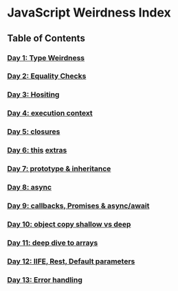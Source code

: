 # JavaScript Weirdness Index

## Table of Contents

### [Day 1: Type Weirdness](./Day1/day1.md)
### [Day 2: Equality Checks](./Day2/day2.md)
### [Day 3: Hositing](./Day3/day3.md)
### [Day 4: execution context](./Day4/day4.md)
### [Day 5: closures](./Day5/day5.md)
### [Day 6: this](./Day6/day6.md) [extras](./Day6-extras/day6-II.md)
### [Day 7: prototype & inheritance](./Day7/day7.md)
### [Day 8: async](./Day8/day8.md)
### [Day 9: callbacks, Promises & async/await](./Day9/day9.md)
### [Day 10: object copy shallow vs deep](./Day10/day10.md)
### [Day 11: deep dive to arrays](./Day11/day11.md)
### [Day 12: IIFE, Rest, Default parameters](./Day12/day12.md)
### [Day 13: Error handling](./Day13/day13.md)
